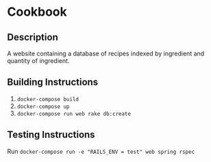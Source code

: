 # Cookbook

## Description
A website containing a database of recipes indexed by ingredient and quantity of ingredient. 

## Building Instructions
1) `docker-compose build`
2) `docker-compose up`
3) `docker-compose run web rake db:create`

## Testing Instructions
Run `docker-compose run -e "RAILS_ENV = test" web spring rspec`
